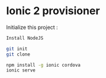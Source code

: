 # Ionic 2 provisioner

Initialize this project :
```bash
Install NodeJS

git init
git clone

npm install -g ionic cordova
ionic serve
```
